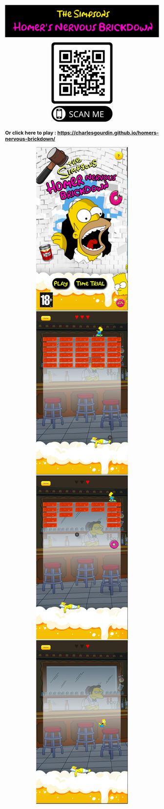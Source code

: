 <img src='./src/images/Banniere.png' alt='banniere'/>

<p align="center">
  <img src='./src/images/hnb_qr_code.png' alt='QRCode' width="200"/>
</p>

### Or click here to play : https://charlesgourdin.github.io/homers-nervous-brickdown/

<p align="center">
<img src='./src/images/homepage.png' alt='homepage' width="300" margin="32px"/>
<img src='./src/images/startGame.png' alt='startGame' width="300" margin="32px"/>
<img src='./src/images/donuts_fall.png' alt='donuts' width="300" margin="32px"/>
<img src='./src/images/bartFall.png' alt='bartFall' width="300" margin="32px"/>
</div>



